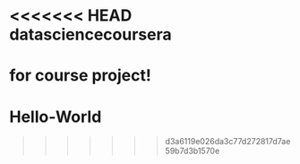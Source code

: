 <<<<<<< HEAD
datasciencecoursera
===================

for course project!
=======
Hello-World
===========
>>>>>>> d3a6119e026da3c77d272817d7ae59b7d3b1570e
